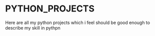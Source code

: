 # PYTHON_PROJECTS
Here are all my python projects which i feel should be good enough to describe my skill in pythpn
